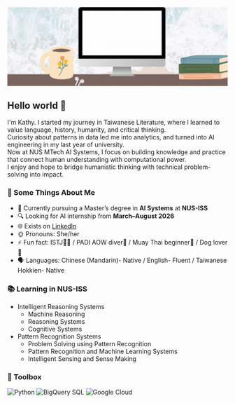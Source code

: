 <img src="https://github.com/KathyKo/KathyKo/blob/main/github_banner.gif">

## Hello world 👋
I'm Kathy. 
I started my journey in Taiwanese Literature, where I learned to value language, history, humanity, and critical thinking.  
Curiosity about patterns in data led me into analytics, and turned into AI engineering in my last year of university.  
Now at NUS MTech AI Systems, I focus on building knowledge and practice that connect human understanding with computational power.  
I enjoy and hope to bridge humanistic thinking with technical problem-solving into impact.


### 🧐 Some Things About Me

- 🏫 Currently pursuing a Master’s degree in **AI Systems** at **NUS-ISS**
- 🔍 Looking for AI internship from **March–August 2026**
- 🌐 Exists on [LinkedIn](https://www.linkedin.com/in/kohungchi)
- 🌞 Pronouns: She/her
- ⚡ Fun fact:  ISTJ👩‍💻 / PADI AOW diver🤿 / Muay Thai beginner🥊 / Dog lover🐶
- 🗣️ Languages: Chinese (Mandarin)- Native / English- Fluent / Taiwanese Hokkien- Native

### 📚 Learning in NUS-ISS
- Intelligent Reasoning Systems
  - Machine Reasoning 
  - Reasoning Systems  
  - Cognitive Systems 
- Pattern Recognition Systems
  - Problem Solving using Pattern Recognition
  - Pattern Recognition and Machine Learning Systems
  - Intelligent Sensing and Sense Making 


### 🧰 Toolbox
![Python](https://img.shields.io/badge/-Python-3776AB?&style=for-the-badge&logo=python&logoColor=yellow) ![BigQuery SQL](https://img.shields.io/badge/BigQuery%20SQL-1A73E8?style=for-the-badge&logo=googlecloud&logoColor=white) ![Google Cloud](https://img.shields.io/badge/Google%20Cloud-4285F4?style=for-the-badge&logo=googlecloud&logoColor=yellow)

